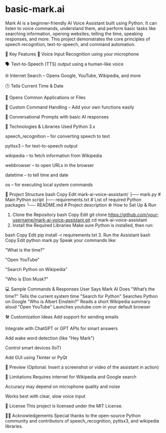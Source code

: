 # basic-mark.ai

Mark AI is a beginner-friendly AI Voice Assistant built using Python. It can listen to voice commands, understand them, and perform basic tasks like searching information, opening websites, telling the time, speaking responses, and more. This project demonstrates the core principles of speech recognition, text-to-speech, and command automation.

🚀 Key Features
🎤 Voice Input Recognition using your microphone

🗣️ Text-to-Speech (TTS) output using a human-like voice

🌐 Internet Search – Opens Google, YouTube, Wikipedia, and more

🕒 Tells Current Time & Date

📁 Opens Common Applications or Files

🔁 Custom Command Handling – Add your own functions easily

💬 Conversational Prompts with basic AI responses

🧠 Technologies & Libraries Used
Python 3.x

speech_recognition – for converting speech to text

pyttsx3 – for text-to-speech output

wikipedia – to fetch information from Wikipedia

webbrowser – to open URLs in the browser

datetime – to tell time and date

os – for executing local system commands

📂 Project Structure
bash
Copy
Edit
mark-ai-voice-assistant/
├── mark.py              # Main Python script
├── requirements.txt        # List of required Python packages
└── README.md               # Project description
⚙️ How to Set Up & Run
1. Clone the Repository
bash
Copy
Edit
git clone https://github.com/your-username/mark-ai-voice-assistant.git
cd mark-ai-voice-assistant
2. Install the Required Libraries
Make sure Python is installed, then run:

bash
Copy
Edit
pip install -r requirements.txt
3. Run the Assistant
bash
Copy
Edit
python mark.py
Speak your commands like:

"What is the time?"

"Open YouTube"

"Search Python on Wikipedia"

"Who is Elon Musk?"

💻 Sample Commands & Responses
User Says	Mark AI Does
"What’s the time?"	Tells the current system time
"Search for Python"	Searches Python on Google
"Who is Albert Einstein?"	Reads a short Wikipedia summary aloud
"Open YouTube"	Launches youtube.com in your default browser

🛠️ Customization Ideas
Add support for sending emails

Integrate with ChatGPT or GPT APIs for smart answers

Add wake word detection (like "Hey Mark")

Control smart devices (IoT)

Add GUI using Tkinter or PyQt

📸 Preview
(Optional: Insert a screenshot or video of the assistant in action)

📌 Limitations
Requires internet for Wikipedia and Google search

Accuracy may depend on microphone quality and noise

Works best with clear, slow voice input

📜 License
This project is licensed under the MIT License.

🙋‍♂️ Acknowledgements
Special thanks to the open-source Python community and contributors of speech_recognition, pyttsx3, and wikipedia libraries.

